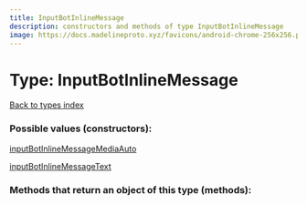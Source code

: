 ```yaml
---
title: InputBotInlineMessage
description: constructors and methods of type InputBotInlineMessage
image: https://docs.madelineproto.xyz/favicons/android-chrome-256x256.png
---
```

# Type: InputBotInlineMessage  
[Back to types index](index.md)



### Possible values (constructors):

[inputBotInlineMessageMediaAuto](../constructors/inputBotInlineMessageMediaAuto.md)  

[inputBotInlineMessageText](../constructors/inputBotInlineMessageText.md)  



### Methods that return an object of this type (methods):



